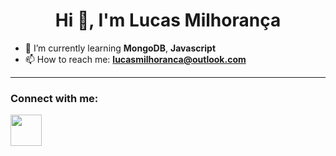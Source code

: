 <!--
- 🔭 I’m currently working on ...
- 💬 Ask me about ...
- ⚡ Fun fact: ...-->
 <h1 align="center">Hi 👋, I'm Lucas Milhorança</h1>

- 🌱 I’m currently learning **MongoDB**, **Javascript**
- 📫 How to reach me: **lucasmilhoranca@outlook.com**
<hr/>

<h3 align="left">Connect with me:</h3>
<p slign="left">
<img href="https://www.linkedin.com/in/lucas-milhoranca/" width='50' height='50' src="https://cdn.jsdelivr.net/gh/devicons/devicon/icons/linkedin/linkedin-original.svg" />
</p>
